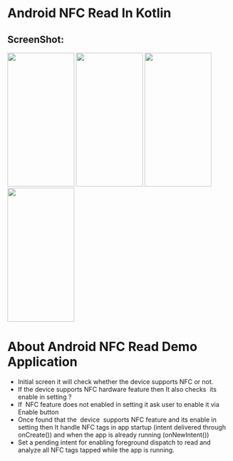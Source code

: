 # Android NFC Read In Kotlin 

## ScreenShot: 

<p float="left">
  <img src="https://user-images.githubusercontent.com/57435729/146185056-0d0e3815-51e1-421b-ba61-ecb58a52fca9.png" width="150" height="300">
  <img src="https://user-images.githubusercontent.com/57435729/146185067-c6dd5c09-0abc-410b-84f7-3899b396443f.png" width="150" height="300">
  <img src="https://user-images.githubusercontent.com/57435729/146185085-073ed01a-345d-4de3-a3e0-8b276555f967.png" width="150" height="300">
   <img src="https://user-images.githubusercontent.com/57435729/146185098-326eaae6-2620-4926-914f-509b4fcc84c2.png" width="150" height="300">

</p>




# About Android NFC Read Demo Application 
- Initial screen it will check whether the device supports NFC or not.
- If the device supports NFC hardware feature then It also checks  its enable in setting ?
- If  NFC feature does not enabled in setting it ask user to enable it via Enable button
- Once found that the  device  supports NFC feature and its enable in setting then It handle NFC tags in app startup (intent delivered through onCreate()) and when the app is already running (onNewIntent())
- Set a pending intent for enabling foreground dispatch to read and analyze all NFC tags tapped while the app is running.
